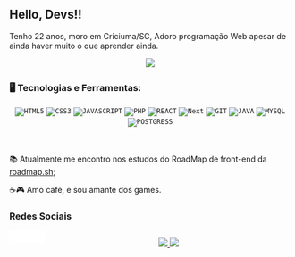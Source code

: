 
## Hello, Devs!!

Tenho 22 anos, moro em Criciuma/SC,
Adoro programação Web apesar de ainda haver muito o que aprender ainda.

<p align="center">
  <img src="https://www.alura.com.br/artigos/assets/como-criar-um-readme-para-seu-perfil-github/imagem6.gif" width="350">
</p>

### 🖥️ Tecnologias e Ferramentas: 
<div align="center">
  <code><img width="40px" src="https://cdn.jsdelivr.net/gh/devicons/devicon/icons/html5/html5-original.svg" title = "HTML5"/></code>
  <code><img width="40px" src="https://cdn.jsdelivr.net/gh/devicons/devicon/icons/css3/css3-original.svg" title = "CSS3"/></code>
  <code><img width="40px" src="https://cdn.jsdelivr.net/gh/devicons/devicon/icons/javascript/javascript-original.svg" title = "JAVASCRIPT"/></code>
  <code><img width="40px" src="https://cdn.jsdelivr.net/gh/devicons/devicon/icons/php/php-plain.svg" title = "PHP"/></code>
  <code><img width="40px" src="https://cdn.jsdelivr.net/gh/devicons/devicon/icons/react/react-original.svg" title = "REACT"/></code>
  <code><img width="40px" src="https://cdn.jsdelivr.net/gh/devicons/devicon/icons/nextjs/nextjs-original-wordmark.svg" title = "Next"/></code>                         
  <code><img width="40px" src="https://cdn.jsdelivr.net/gh/devicons/devicon/icons/git/git-original.svg" title = "GIT"/></code>
  <code><img width="40px" src="https://cdn.jsdelivr.net/gh/devicons/devicon/icons/java/java-original.svg" title = "JAVA"/></code>
  <code><img width="40px" src="https://cdn.jsdelivr.net/gh/devicons/devicon/icons/mysql/mysql-original.svg" title = "MYSQL"/></code>
  <code><img width="40px" src="https://cdn.jsdelivr.net/gh/devicons/devicon/icons/postgresql/postgresql-original.svg" title = "POSTGRESS"/></code>
 </div>
</br>
</br>
<div display="inline-block">
 <p align="left">📚 Atualmente me encontro nos estudos do RoadMap de front-end da <a href="https://roadmap.sh/frontend">roadmap.sh</a>;</p>
 <p align="left">☕🎮 Amo café, e sou amante dos games.</p>
</div>
<div display="inline-block">
<h3> Redes Sociais </h3>
<a href="https://www.instagram.com/luisdavel/" target="_blank"><img align="left" alt="Instagram" width="22px" src="https://github.com/Aakarsh-B/trying-repos/blob/master/insta.svg" />
<a href="https://twitter.com/LuisDavell" target="_blank"><img align="left" alt="Twitter" width="22px" src="https://github.com/Aakarsh-B/trying-repos/blob/master/twitter.svg" />
<a href="https://www.linkedin.com/in/luis-davel/" target="_blank"><img align="left" alt="LinkedIn" width="22px" src="https://github.com/Aakarsh-B/trying-repos/blob/master/linkedin.svg" />
 </div>
  
##
<p align="center">
<a href="https://github.com/LuisDavel">
  <img height="180em" src="https://github-readme-stats-eight-theta.vercel.app/api?username=LuisDavel&show_icons=true&theme=algolia&include_all_commits=true&count_private=true"/>
  <img height="180em" src="https://github-readme-stats-eight-theta.vercel.app/api/top-langs/?username=LuisDavel&layout=compact&langs_count=8&theme=algolia"/>
</a>
</p>
